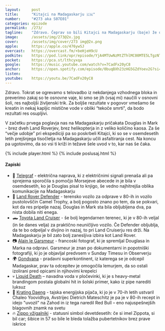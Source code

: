 ```yaml
---
layout: 	post
title:  	"Kitajci na Madagaskarju 🇨🇳"
number: 	"#273 aka S07E01"
categories:	epizode
permalink:	/273/
tagline: 	"Zdravo. Čeprav so bili Kitajci na Madagaskarju (baje) že od sredine 70-ih let, je bilo to dejstvo večini sveta skrito. Tudi dejstvo, da so se tam učili asfaltiranja cest."
image:		/assets/img/273@2x.jpg
cover:		/assets/img/cover/273 img@2x.png
apple:		https://apple.co/476ywSJ
overcast:	https://overcast.fm/+beHjeH9cU
podkite:	https://pod.link/opr/episode/YjA4MTUwNzMtZThlMC00MTE5LTgzNTMtMTRkY2Q1MTg4N2Yz
pocket:		https://pca.st/lthcyxqa
google:		https://music.youtube.com/watch?v=7CadFx20yC8
anchor:		https://open.spotify.com/episode/0buqBXh23zHG5GZdYoev2G?si=5mmFY4SjQ06d2c3eqLIBMg
listen:		
youtube:	https://youtu.be/7CadFx20yC8
---
```


Zdravo. Tokrat se ogrevamo s telovadbo iz nekdanjega vzhodnega bloka in preverimo zakaj so te osnovne vaje, ki smo se jih (vsaj mi) naučili v osnovni šoli, res najboljši življenski trik. Za boljše rezultate v pogovor vmešamo še kreatin in nekaj kapljic mistične vode v obliki “tekoče smrti", da bodo rezultati res osupljivi.

V začetku prvega poglavja nas na Madagaskarju pričakata Douglas in Mark - brez dveh Land Roverjev, brez helikopterja in z veliko količino kaosa. Za še “večje udobje” pri ekspediciji pa so poskrbeli Kitajci, ki so se v osemdesetih letih prejšnjega tisočletja na Madagaskarju učili asfaltiranja cest. Na koncu pa ugotovimo, da so vsi ti križi in težave šele uvod v to, kar nas še čaka.

{% include player.html %}
{% include poslusaj.html %}

<!--break-->

#### Zapiski
 
- 📨 [Telegraf](https://sl.wikipedia.org/wiki/Telegraf) - električna naprava, ki z električnimi signali prenaša ali pa sprejema sporočila s pomočjo Morsejeve abecede in je bila v osemdesetih, ko je Douglas pisal to knjigo, še vedno najhitrejša oblika komunikacije na Madagaskarju 
- 🚙 [Land Rover Defender](https://en.wikipedia.org/wiki/Land_Rover_Defender) - terensko vozilo za odprave v 80-ih in vozilo pustolovščin Camel Trophy, a bolj pogosto znano po tem, da se pokvari, kot da res pripelje nazaj. Douglas in Mark sta bila obljubljena dva, pa nista dobila niti enega. 
- 🛻 [Toyota Land Cruiser](https://en.wikipedia.org/wiki/Toyota_Land_Cruiser) - še bolj legendarnen terenec, ki je v 80-ih veljal (in še danes velja) za praktično neuničljivo vozilo. Če Defender obljublja, da te bo odpeljal v divjino in nazaj, to pri Land Cruiserju res drži. Na Madagaskarju je bil zato bolj zanesljiva izbira kot Land Rover. 
- 📷 [Alain le Garsmeur](https://www.instagram.com/alainlegarsmeur/) - francoski fotograf, ki je spremljal Douglasa in Marka na odpravi. Garsmeur je znan po dokumentarni in popotniški fotografiji, ki jo je objavljal predvsem v Sunday Timesu in Observerju 
- 🌍 [Gondvana](https://sl.wikipedia.org/wiki/Gondvana) - pradavni superkontinent, iz katerega se je odcepil Madagaskar, prav ta odcepitev je omogočila lemurjem, da so ostali izolirani pred opicami in njihovimi krepelci 
- 💀 [Liquid Death](https://en.wikipedia.org/wiki/Liquid_Death) – navadna voda v pločevinki, ki je s heavy-metal brandingom postala globalni hit in šolski primer, kako iz pipe narediti luksuz 
- 🐃 [Krating Daeng](https://en.wikipedia.org/wiki/Krating_Daeng) - tajska energijska pijača, ki jo je v 70-ih letih ustvaril Chaleo Yoovidhya, Avstrijec Dietrich Mateschitz je pa je v 80-ih recept in idejo "uvozil" na Zahod in iz tega naredil Red Bull – eno najuspešnejših blagovnih znamk na svetu 
- 🔥 [Zippo vžigalniki](https://en.wikipedia.org/wiki/Zippo) - statusni simbol devetdesetih: če si imel Zippota, si bil car; šibice in 57 so bile le bleda tolažba pubertetnikov brez prave iskrice 